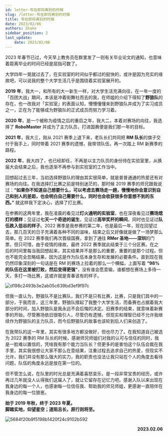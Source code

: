 ```yaml
---
id: letter-写在即将离别的时候
slug: /letter-写在即将离别的时候
title: 写在即将离别的时候
date: 2023/02/06
authors: Shake
sidebar_position: 2
last_update:
    date: 2023/02/06
---
```


2023 年春节已过，今天早上教务员在群里发了一则有关毕业论文的通知，也意味着距离毕业的时间已经是屈指可数了。

大学四年一晃就过去了，在实验室的时间似乎都过的挺快的，或许是因为充实的缘故吧，可以说我的整个大学生活几乎是围绕着实验室展开的。

**2019 年**，我大一，和所有的大一新生一样，对大学生活充满向往，在一年一度的「百团大战」期间，本该是冲着街舞社而去的我，在师姐的介绍下得知了**野狼队**的存在，也一改我对「实验室」的表面认知，懵懵懂懂来到野狼队并成为了实习成员之一，正在为了能够成为野狼队的正式成员而努力学习着。

**2020 年**，是一个被称为疫情之后的重启之年，我大二，本着对赛场的向往，我选择了 **RoboMaster** 并成为了主力队员，打进国赛便是我们那一年的目标。

**2021 年**，我大三，刚从 2021 赛季上退下来，老队长们共同把 **RM 队长**的旗子交付于我手上，同时带着 2021 赛季的遗憾，我带领队伍，再一次踏上 RM 新赛季的路程。

**2022 年**，我大四了，也已经卸任，不再是以主力队员的身份待在实验室里，从换届大会结束之后，我也逐渐不再参与到实验室的工作当中。

回想起过去三年，当初选择野狼队的理由其实很简单，就是普普通通的热爱还有对赛场的向往。在我选择打比赛之前是特别迷茫的，那时候 2019 赛季的师兄跟我说过：**“如果你不知道自己想要什么，可以考虑去赛场走一趟，慢慢地你会意识到自己和别人的差距，也会明白自己需要什么，同时也会收获很多你意想不到的东西。”** 就这样我下定决心，选择了打比赛。

在参赛的这两年里，我在凌晨的看见过**灯火通明的实验室**，也在深夜看见过**赛场熄灯的模样**；见证过**七天一个奇迹的诞生**，见证过**高举奖杯的瞬间**，同时也见证过**队伍跌入低谷的样子**。2022 赛季是我参赛的第二年，也是最后一年，现在回望过去，那几百天的日子充满着各种不同的滋味，结束之后又好像就是做了一场梦那么简单。在 2022 赛季我们再次晋级国赛，拿到了通往 **RMer 圣地——深圳**的门票，但只可惜，由于疫情的缘故，最终 2022 赛季就此结束于三个分区赛。在之后的时间里每当我回想起来，其实结果并不是那么的重要，重要的是那个过程。但也不能完全忽略结果，因为这是作为队伍本身生存和发展的必要条件。直到现在我仍然印象深刻的一句话是在 RM 的赛场上拉着的那么一个横幅，上面写着 **“98% 的队伍在这里被打败，然后变得更强”**，没有谁会愿意输，谁都想在赛场上多待一天，多打一场比赛，这或许就是青春该有的样子。

![d198c2493b3e2ab05c639bd3ef9f97c](https://shake-picture.oss-cn-guangzhou.aliyuncs.com/Docusaurus/docs/WildWolf/d198c2493b3e2ab05c639bd3ef9f97c.jpg)

但我一直认为，野狼队不是比赛队，我们不是只有比赛，比赛，只是我们其中的一部分，于我而言，这三年里，野狼队撑起了我整个大学生活，而备赛也占据着我大部分的时间，加入野狼队是我永远不会后悔的决定。旧赛季的结束，就意味着新赛季的开始，尽管赛场依旧很吸引人，尽管仍有遗憾，但现实和理智已经不允许我继续作为野狼队的主力队员，而今后野狼队的故事也该轮到后人们来创造了。

在我带队的这一年里，其实有很多地方都没做好，但也尽力了。在我知道自己被选为 2022 赛季的 RM 队长的时候，感谢师兄师姐们对我的认可与信任的同时，我是一脸难以置信的，凭啥我有那个能力当队长？但更多的是害怕这个队伍会栽在我手里，其实我很想让大家不那么在意结果，注重过程去追求自己的热爱，但现实不允许，我们并没有那么强大的实力，我的职责也没法让我只站在个人的角度去看待问题，队伍的角度永远是放在第一位的。

但不管怎么说，在队里的时光总是充满着喜怒哀乐，是一段非常宝贵的经历，或许再过几年就没人认得我们这届人了，就让它留存在记忆力吧。感谢入队以来出现在我身边的每一个人，也感谢每一位信任我、帮助我的师兄师姐，更感谢一直陪伴在我身边的每一位狼崽。

**始于 2019 年秋，终于 2023 年夏。**<br/>
**脚踏实地，仰望星空；道阻且长，原行则将至。**

![5684f20b9f5198b1420f24c9102b592](https://shake-picture.oss-cn-guangzhou.aliyuncs.com/Docusaurus/docs/WildWolf/5684f20b9f5198b1420f24c9102b592.jpg)

**<p align="right" >2023.02.06</p>**

